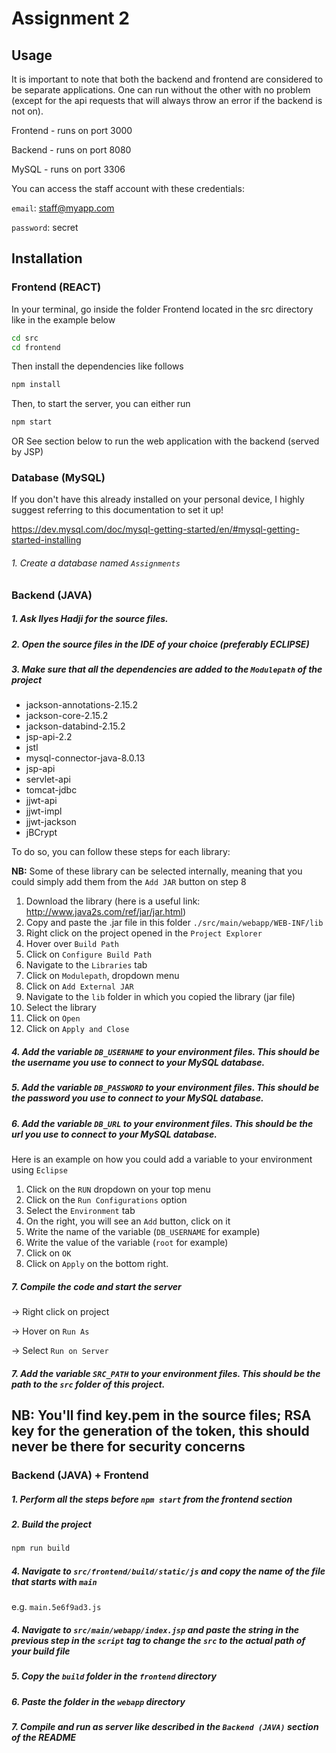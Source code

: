 # Assignment 2

## Usage

It is important to note that both the backend and frontend are considered to be separate applications. One can run without the other with no problem (except for the api requests that will always throw an error if the backend is not on). 

Frontend - runs on port 3000

Backend - runs on port 8080

MySQL - runs on port 3306

You can access the staff account with these credentials:

`email`: staff@myapp.com

`password`: secret


## Installation

### Frontend (REACT)

In your terminal, go inside the folder Frontend located in the src directory like in the example below

```bash
cd src
cd frontend

```

Then install the dependencies like follows

```bash
npm install
```

Then, to start the server, you can either run 

```bash
npm start
```

OR See section below to run the web application with the backend (served by JSP)

### Database (MySQL)

If you don't have this already installed on your personal device, I highly suggest referring to this documentation to set it up!

https://dev.mysql.com/doc/mysql-getting-started/en/#mysql-getting-started-installing

###### 1. Create a database named `Assignments`

### Backend (JAVA)

##### 1. Ask Ilyes Hadji for the source files.
##### 2. Open the source files in the IDE of your choice (preferably ECLIPSE)
##### 3. Make sure that all the dependencies are added to the `Modulepath` of the project

* jackson-annotations-2.15.2
* jackson-core-2.15.2
* jackson-databind-2.15.2
* jsp-api-2.2
* jstl
* mysql-connector-java-8.0.13
* jsp-api
* servlet-api
* tomcat-jdbc
* jjwt-api
* jjwt-impl
* jjwt-jackson
* jBCrypt

To do so, you can follow these steps for each library:

**NB:** Some of these library can be selected internally, meaning that you could simply add them from the `Add JAR` button on step 8

1. Download the library (here is a useful link: http://www.java2s.com/ref/jar/jar.html)
2. Copy and paste the .jar file in this folder `./src/main/webapp/WEB-INF/lib`
3. Right click on the project opened in the `Project Explorer`
4. Hover over `Build Path`
5. Click on `Configure Build Path`
6. Navigate to the `Libraries` tab
7. Click on `Modulepath`, dropdown menu
8. Click on `Add External JAR`
9. Navigate to the `lib` folder in which you copied the library (jar file)
10. Select the library
11. Click on `Open`
12. Click on `Apply and Close`

##### 4. Add the variable `DB_USERNAME` to your environment files. This should be the username you use to connect to your MySQL database.
##### 5. Add the variable `DB_PASSWORD` to your environment files. This should be the password you use to connect to your MySQL database.
##### 6. Add the variable `DB_URL` to your environment files. This should be the url you use to connect to your MySQL database.

Here is an example on how you could add a variable to your environment using `Eclipse`

1. Click on the `RUN` dropdown on your top menu
2. Click on the `Run Configurations` option
3. Select the `Environment` tab
4. On the right, you will see an `Add` button, click on it
5. Write the name of the variable (`DB_USERNAME` for example)
6. Write the value of the variable (`root` for example)
7. Click on `OK`
8. Click on `Apply` on the bottom right.

##### 7. Compile the code and start the server

-> Right click on project

-> Hover on `Run As`

-> Select `Run on Server`

##### 7. Add the variable `SRC_PATH` to your environment files. This should be the path to the `src` folder of this project.

## **NB:** You'll find key.pem in the source files; RSA key for the generation of the token, this should never be there for security concerns

### Backend (JAVA) + Frontend

##### 1. Perform all the steps before `npm start` from the frontend section
##### 2. Build the project

```bash
npm run build
```

##### 4. Navigate to `src/frontend/build/static/js` and copy the name of the file that starts with `main`

e.g. `main.5e6f9ad3.js`

##### 4. Navigate to `src/main/webapp/index.jsp` and paste the string in the previous step in the `script` tag to change the `src` to the actual path of your build file

##### 5. Copy the `build` folder in the `frontend` directory

##### 6. Paste the folder in the `webapp` directory

##### 7. Compile and run as server like described in the `Backend (JAVA)` section of the README

